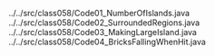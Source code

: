 ../../src/class058/Code01_NumberOfIslands.java
../../src/class058/Code02_SurroundedRegions.java
../../src/class058/Code03_MakingLargeIsland.java
../../src/class058/Code04_BricksFallingWhenHit.java
